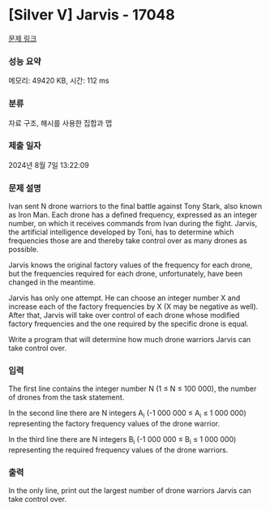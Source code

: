 # [Silver V] Jarvis - 17048 

[문제 링크](https://www.acmicpc.net/problem/17048) 

### 성능 요약

메모리: 49420 KB, 시간: 112 ms

### 분류

자료 구조, 해시를 사용한 집합과 맵

### 제출 일자

2024년 8월 7일 13:22:09

### 문제 설명

<p>Ivan sent N drone warriors to the final battle against Tony Stark, also known as Iron Man. Each drone has a defined frequency, expressed as an integer number, on which it receives commands from Ivan during the fight. Jarvis, the artificial intelligence developed by Toni, has to determine which frequencies those are and thereby take control over as many drones as possible.</p>

<p>Jarvis knows the original factory values of the frequency for each drone, but the frequencies required for each drone, unfortunately, have been changed in the meantime.</p>

<p>Jarvis has only one attempt. He can choose an integer number X and increase each of the factory frequencies by X (X may be negative as well). After that, Jarvis will take over control of each drone whose modified factory frequencies and the one required by the specific drone is equal.</p>

<p>Write a program that will determine how much drone warriors Jarvis can take control over.</p>

### 입력 

 <p>The first line contains the integer number N (1 ≤ N ≤ 100 000), the number of drones from the task statement.</p>

<p>In the second line there are N integers A<sub>i</sub> (-1 000 000 ≤ A<sub>i</sub> ≤ 1 000 000) representing the factory frequency values of the drone warrior.</p>

<p>In the third line there are N integers B<sub>i</sub> (-1 000 000 ≤ B<sub>i</sub> ≤ 1 000 000) representing the required frequency values of the drone warriors.</p>

### 출력 

 <p>In the only line, print out the largest number of drone warriors Jarvis can take control over.</p>

